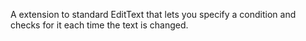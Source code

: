 A extension to standard EditText that lets you specify a condition and checks for it each time the text is changed.

